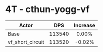 # 4T - cthun-yogg-vf
| Actor | DPS | Increase |
|---|:---:|:---:|
|Base|113540|0.00%|
|vf_short_circuit|113520|-0.02%|
